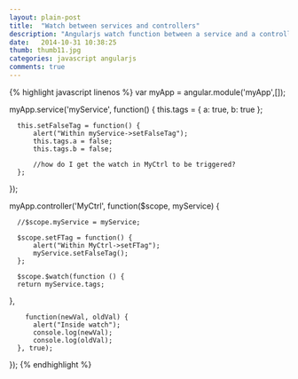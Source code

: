 ```yaml
---
layout: plain-post
title:  "Watch between services and controllers"
description: "Angularjs watch function between a service and a controller. This can be implemented on any controller"
date:   2014-10-31 10:38:25
thumb: thumb11.jpg
categories: javascript angularjs
comments: true
---
```


{% highlight javascript linenos %}
  var myApp = angular.module('myApp',[]);
  
  myApp.service('myService', function() {
      this.tags = {
          a: true,
          b: true
      };
      
      
      this.setFalseTag = function() {
          alert("Within myService->setFalseTag");
          this.tags.a = false;
          this.tags.b = false;
          
          //how do I get the watch in MyCtrl to be triggered?
      };
  });
  
  
  myApp.controller('MyCtrl', function($scope, myService) {
      
      //$scope.myService = myService;
      
      $scope.setFTag = function() {
          alert("Within MyCtrl->setFTag");
          myService.setFalseTag();
      };        
      
      $scope.$watch(function () {
      return myService.tags;
  }, 
                    
        function(newVal, oldVal) {
          alert("Inside watch");
          console.log(newVal);
          console.log(oldVal);
      }, true);
      
  });
{% endhighlight %}

